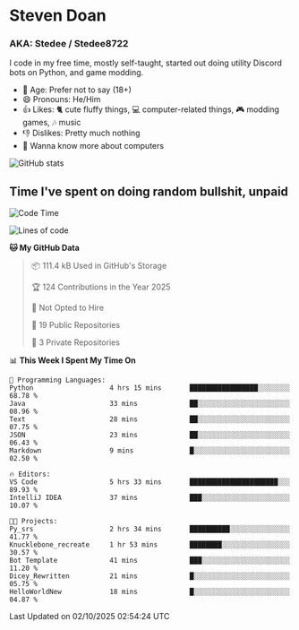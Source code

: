 # Steven Doan
### AKA: Stedee / Stedee8722
I code in my free time, mostly self-taught, started out doing utility Discord bots on Python, and game modding.

- 🤔 Age: Prefer not to say (18+)
- 😄 Pronouns: He/Him
- 👍 Likes: 🐈 cute fluffy things, 💻 computer-related things, 🎮 modding games, 🎶 music
- 👎 Dislikes: Pretty much nothing
- 🥹 Wanna know more about computers

![GitHub stats](https://github-readme-stats-iota-mocha-40.vercel.app/api?username=Stedee8722&show=prs_merged,prs_merged_percentage&show_icons=true&theme=transparent)

## Time I've spent on doing random bullshit, unpaid
<!--START_SECTION:Time I've spent on doing random bullshit, unpaid-->
![Code Time](http://img.shields.io/badge/Code%20Time-333%20hrs%2039%20mins-blue)

![Lines of code](https://img.shields.io/badge/From%20Hello%20World%20I%27ve%20Written-87.9%20thousand%20lines%20of%20code-blue)

**🐱 My GitHub Data** 

> 📦 111.4 kB Used in GitHub's Storage 
 > 
> 🏆 124 Contributions in the Year 2025
 > 
> 🚫 Not Opted to Hire
 > 
> 📜 19 Public Repositories 
 > 
> 🔑 3 Private Repositories 
 > 
📊 **This Week I Spent My Time On** 

```text
💬 Programming Languages: 
Python                   4 hrs 15 mins       █████████████████░░░░░░░░   68.78 % 
Java                     33 mins             ██░░░░░░░░░░░░░░░░░░░░░░░   08.96 % 
Text                     28 mins             ██░░░░░░░░░░░░░░░░░░░░░░░   07.75 % 
JSON                     23 mins             ██░░░░░░░░░░░░░░░░░░░░░░░   06.43 % 
Markdown                 9 mins              █░░░░░░░░░░░░░░░░░░░░░░░░   02.50 % 

🔥 Editors: 
VS Code                  5 hrs 33 mins       ██████████████████████░░░   89.93 % 
IntelliJ IDEA            37 mins             ███░░░░░░░░░░░░░░░░░░░░░░   10.07 % 

🐱‍💻 Projects: 
Py_srs                   2 hrs 34 mins       ██████████░░░░░░░░░░░░░░░   41.77 % 
Knucklebone_recreate     1 hr 53 mins        ████████░░░░░░░░░░░░░░░░░   30.57 % 
Bot Template             41 mins             ███░░░░░░░░░░░░░░░░░░░░░░   11.20 % 
Dicey_Rewritten          21 mins             █░░░░░░░░░░░░░░░░░░░░░░░░   05.75 % 
HelloWorldNew            18 mins             █░░░░░░░░░░░░░░░░░░░░░░░░   04.87 % 
```


 Last Updated on 02/10/2025 02:54:24 UTC
<!--END_SECTION:Time I've spent on doing random bullshit, unpaid-->
